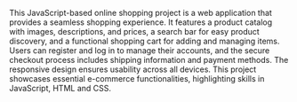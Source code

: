 This JavaScript-based online shopping project is a web application that provides a seamless shopping experience. It features a product catalog with images, descriptions, and prices, a search bar for easy product discovery, and a functional shopping cart for adding and managing items. Users can register and log in to manage their accounts, and the secure checkout process includes shipping information and payment methods. The responsive design ensures usability across all devices. This project showcases essential e-commerce functionalities, highlighting skills in JavaScript, HTML and CSS.
